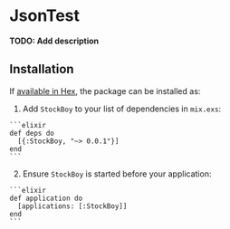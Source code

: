 # JsonTest

**TODO: Add description**

## Installation

If [available in Hex](https://hex.pm/docs/publish), the package can be installed as:

  1. Add `StockBoy` to your list of dependencies in `mix.exs`:

    ```elixir
    def deps do
      [{:StockBoy, "~> 0.0.1"}]
    end
    ```

  2. Ensure `StockBoy` is started before your application:

    ```elixir
    def application do
      [applications: [:StockBoy]]
    end
    ```
